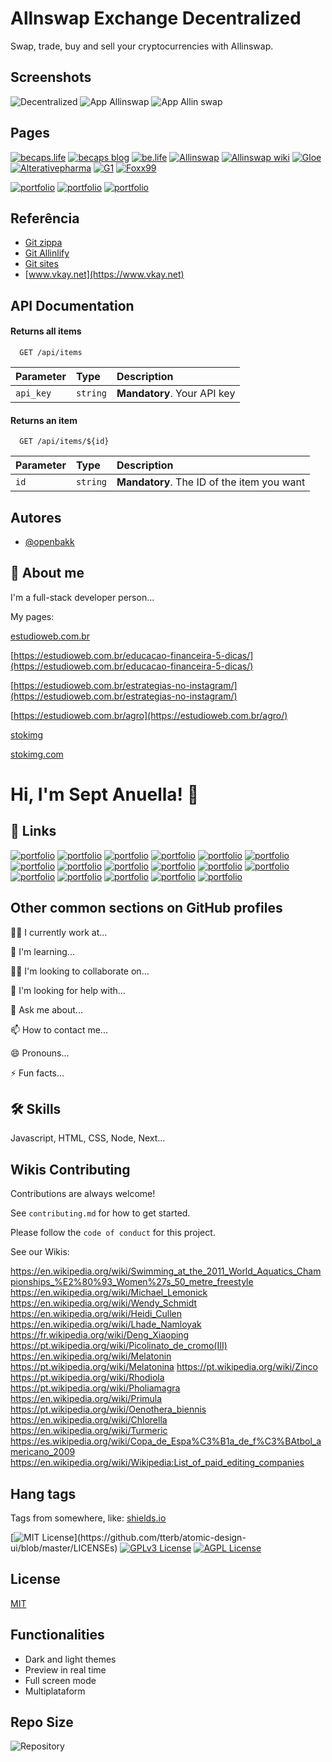 
# Allnswap Exchange Decentralized

Swap, trade, buy and sell your cryptocurrencies with Allinswap.


## Screenshots

![Decentralized](https://stokimg.com/ib/QOf8t2Q9LP.png)
![App Allinswap](https://stokimg.com/ib/NxHj1avjbZ.jpg)
![App Allin swap](https://stokimg.com/ib/uNijchrX0w.jpg)

## Pages

[![becaps.life](https://img.shields.io/badge/Becaps-Life-blue)](https://www.becaps.life)
[![becaps blog](https://img.shields.io/badge/Becaps-Blog-yellowgreen)](https://blog.becaps.life)
[![be.life](https://img.shields.io/badge/Becaps-Be-green)](https://becaps.life)
[![Allinswap](https://img.shields.io/badge/Allinswap-Trade-brightgreen)](http://allinswap.co)
[![Allinswap wiki](https://img.shields.io/badge/Allinswap-Wiki-lightgrey)](https://wiki.allinswap.co/)
[![Gloe](https://img.shields.io/badge/Gloe-in-red)](http://gloe.in)
[![Alterativepharma](https://img.shields.io/badge/Alterative-Pharma-blue)](https://www.alterativepharma.com.br)
[![G1](https://img.shields.io/badge/G1-News-yellow)](http://g1negocios.com.br)
[![Foxx99](https://img.shields.io/badge/Foxx-99-orange)](http://foxx99.com.br)

[![portfolio](https://img.shields.io/badge/my_portfolio-000?style=for-the-badge&logo=ko-fi&logoColor=white)](https://www.vkay.net/read-blog/4_entenda-os-procedimentos-certos-do-marketing-multinivel.html)
[![portfolio](https://img.shields.io/badge/my_portfolio-000?style=for-the-badge&logo=ko-fi&logoColor=white)](https://podtech.gloe.in)
[![portfolio](https://img.shields.io/badge/my_portfolio-000?style=for-the-badge&logo=ko-fi&logoColor=white)](https://blog.allinswap.co/)


## Referência

 - [Git zippa](https://github.com/openbakk/zippa)
 - [Git Allinlify](https://github.com/openbakk/AllinLify)
 - [Git sites](https://github.com/openbakk/sites)
 - [www.vkay.net](https://www.vkay.net)


## API Documentation

#### Returns all items

```http
  GET /api/items
```

| Parameter   | Type       | Description                           |
| :---------- | :--------- | :---------------------------------- |
| `api_key` | `string` | **Mandatory**. Your API key |

#### Returns an item

```http
  GET /api/items/${id}
```

| Parameter   | Type       | Description                                   |
| :---------- | :--------- | :------------------------------------------ |
| `id`      | `string` | **Mandatory**. The ID of the item you want |



## Autores

- [@openbakk](https://www.github.com/openbakk)


## 🚀 About me
I'm a full-stack developer person...

My pages:

[estudioweb.com.br](https://estudioweb.com.br)

[https://estudioweb.com.br/educacao-financeira-5-dicas/](https://estudioweb.com.br/educacao-financeira-5-dicas/)

[https://estudioweb.com.br/estrategias-no-instagram/](https://estudioweb.com.br/estrategias-no-instagram/)

[https://estudioweb.com.br/agro](https://estudioweb.com.br/agro/)

[stokimg](http://stokimg.com)

[stokimg.com](https://stokimg.com)

# Hi, I'm Sept Anuella! 👋


## 🔗 Links
[![portfolio](https://img.shields.io/badge/my_portfolio-000?style=for-the-badge&logo=ko-fi&logoColor=white)](https://estudioweb.fandom.com/wiki/User:Rikeltanati)
[![portfolio](https://img.shields.io/badge/my_portfolio-000?style=for-the-badge&logo=ko-fi&logoColor=white)](https://telegra.ph/Browsing-Studioweb-09-03)
[![portfolio](https://img.shields.io/badge/my_portfolio-000?style=for-the-badge&logo=ko-fi&logoColor=white)](https://www.reddit.com/r/cdnews99/comments/w9qyzi/becaps_vitamins_tailored_for_you_and_your_family/)
[![portfolio](https://img.shields.io/badge/my_portfolio-000?style=for-the-badge&logo=ko-fi&logoColor=white)](https://estudioweb.medium.com/about)
[![portfolio](https://img.shields.io/badge/my_portfolio-000?style=for-the-badge&logo=ko-fi&logoColor=white)](https://zen.yandex.ru/media/powderhorn/avoid-losing-your-shirt-in-the-foreign-exchange-market-with-one-of-these-tips-62ec4a55d9c3b0539e1b1031)
[![portfolio](https://img.shields.io/badge/my_portfolio-000?style=for-the-badge&logo=ko-fi&logoColor=white)](https://wordpress.com/forums/topic/about-migrating-to-wordpress-com/)
[![portfolio](https://img.shields.io/badge/my_portfolio-000?style=for-the-badge&logo=ko-fi&logoColor=white)](https://archive.org/details/@van_dmorter)
[![portfolio](https://img.shields.io/badge/my_portfolio-000?style=for-the-badge&logo=ko-fi&logoColor=white)](https://groups.google.com/g/estudioweb)
[![portfolio](https://img.shields.io/badge/my_portfolio-000?style=for-the-badge&logo=ko-fi&logoColor=white)](https://podtech.gloe.in)
[![portfolio](https://img.shields.io/badge/my_portfolio-000?style=for-the-badge&logo=ko-fi&logoColor=white)](https://www.patreon.com/powderhorn)
[![portfolio](https://img.shields.io/badge/my_portfolio-000?style=for-the-badge&logo=ko-fi&logoColor=white)](http://www.google.com/url?q=http%3A%2F%2Fbecaps.life&sa=D&sntz=1&usg=AFQjCNH2aQ5sDZG6JIo9ESgYn7jxjpXCeQ)
[![portfolio](https://img.shields.io/badge/my_portfolio-000?style=for-the-badge&logo=ko-fi&logoColor=white)](https://estudioweb.fandom.com/wiki/User:Rikeltanati)
[![portfolio](https://img.shields.io/badge/my_portfolio-000?style=for-the-badge&logo=ko-fi&logoColor=white)](https://issuu.com/traderviper)
[![portfolio](https://img.shields.io/badge/my_portfolio-000?style=for-the-badge&logo=ko-fi&logoColor=white)](https://b.hatena.ne.jp/webtrafficseo/20220718)
[![portfolio](https://img.shields.io/badge/my_portfolio-000?style=for-the-badge&logo=ko-fi&logoColor=white)](https://social.technet.microsoft.com/profile/estudioweb/)
[![portfolio](https://img.shields.io/badge/my_portfolio-000?style=for-the-badge&logo=ko-fi&logoColor=white)](https://issuu.com/studiowebtips)
[![portfolio](https://img.shields.io/badge/my_portfolio-000?style=for-the-badge&logo=ko-fi&logoColor=white)](https://zen.yandex.ru/powderhorn)


## Other common sections on GitHub profiles
👩‍💻 I currently work at...

🧠 I'm learning...

👯‍♀️ I'm looking to collaborate on...

🤔 I'm looking for help with...

💬 Ask me about...

📫 How to contact me...

😄 Pronouns...

⚡️ Fun facts...


## 🛠 Skills
Javascript, HTML, CSS, Node, Next...

## Wikis Contributing

Contributions are always welcome!

See `contributing.md` for how to get started.

Please follow the `code of conduct` for this project.

See our Wikis:

https://en.wikipedia.org/wiki/Swimming_at_the_2011_World_Aquatics_Championships_%E2%80%93_Women%27s_50_metre_freestyle
https://en.wikipedia.org/wiki/Michael_Lemonick
https://en.wikipedia.org/wiki/Wendy_Schmidt
https://en.wikipedia.org/wiki/Heidi_Cullen
https://en.wikipedia.org/wiki/Lhade_Namloyak
https://fr.wikipedia.org/wiki/Deng_Xiaoping
https://pt.wikipedia.org/wiki/Picolinato_de_cromo(III)
https://en.wikipedia.org/wiki/Melatonin
https://pt.wikipedia.org/wiki/Melatonina
https://pt.wikipedia.org/wiki/Zinco
https://pt.wikipedia.org/wiki/Rhodiola
https://pt.wikipedia.org/wiki/Pholiamagra
https://en.wikipedia.org/wiki/Primula
https://pt.wikipedia.org/wiki/Oenothera_biennis
https://en.wikipedia.org/wiki/Chlorella
https://en.wikipedia.org/wiki/Turmeric
https://es.wikipedia.org/wiki/Copa_de_Espa%C3%B1a_de_f%C3%BAtbol_americano_2009
https://en.wikipedia.org/wiki/Wikipedia:List_of_paid_editing_companies
## Hang tags

Tags from somewhere, like: [shields.io](https://shields.io/)

[![MIT License](https://img.shields.io/apm/l/atomic-design-ui.svg?)](https://github.com/tterb/atomic-design-ui/blob/master/LICENSEs)
[![GPLv3 License](https://img.shields.io/badge/License-GPL%20v3-yellow.svg)](https://opensource.org/licenses/)
[![AGPL License](https://img.shields.io/badge/license-AGPL-blue.svg)](http://www.gnu.org/licenses/agpl-3.0)
## License

[MIT](https://choosealicense.com/licenses/mit/)

## Functionalities

- Dark and light themes
- Preview in real time
- Full screen mode
- Multiplataform


## Repo Size

![Repository](https://img.shields.io/github/repo-size/openbakk/zippa?label=Repository)

